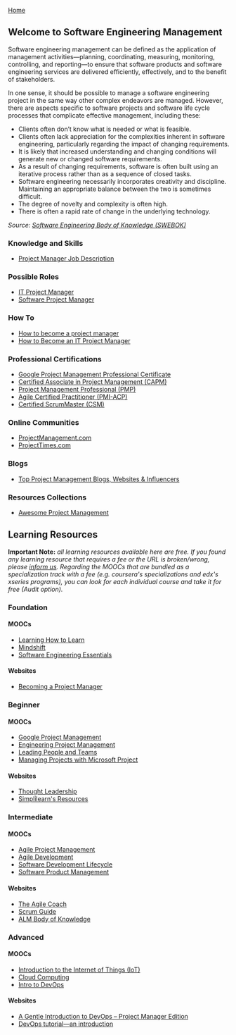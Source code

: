 [Home](index.md)
## Welcome to Software Engineering Management

Software engineering management can be defined as the application of management activities—planning, coordinating, measuring, monitoring, controlling, and reporting—to ensure that software products and software engineering services are delivered efficiently, effectively, and to the benefit of stakeholders.

In one sense, it should be possible to manage a software engineering project in the same way other complex endeavors are managed. However, there are aspects specific to software projects and software life cycle processes that complicate effective management, including these:
- Clients often don’t know what is needed or what is feasible.
- Clients often lack appreciation for the complexities inherent in software engineering, particularly regarding the impact of changing requirements.
- It is likely that increased understanding and changing conditions will generate new or changed software requirements.
- As a result of changing requirements, software is often built using an iterative process rather than as a sequence of closed tasks.
- Software engineering necessarily incorporates creativity and discipline. Maintaining an appropriate balance between the two is sometimes difficult.
- The degree of novelty and complexity is often high.
- There is often a rapid rate of change in the underlying technology.

*Source: [Software Engineering Body of Knowledge (SWEBOK)](https://www.computer.org/education/bodies-of-knowledge/software-engineering)*

### Knowledge and Skills

- [Project Manager Job Description](https://business.linkedin.com/talent-solutions/job-descriptions/project-manager#)

### Possible Roles

- [IT Project Manager](https://www.wrike.com/project-management-guide/faq/what-is-an-it-project-manager/)
- [Software Project Manager](https://project-management.com/project-manager-roles-responsibilities-software-projects/)

### How To

- [How to become a project manager](https://www.teamwork.com/project-management-guide/how-to-become-a-project-manager/)
- [How to Become an IT Project Manager](https://www.projectmanager.com/training/become-it-project-manager)

### Professional Certifications

- [Google Project Management Professional Certificate](https://www.coursera.org/professional-certificates/google-project-management)
- [Certified Associate in Project Management (CAPM)](https://www.pmi.org/certifications/types/certified-associate-capm)
- [Project Management Professional (PMP)](https://www.pmi.org/certifications/types/project-management-pmp)
- [Agile Certified Practitioner (PMI-ACP)](https://www.pmi.org/certifications/types/agile-acp)
- [Certified ScrumMaster (CSM)](https://www.scrumalliance.org/get-certified/scrum-master-track/certified-scrummaster)

### Online Communities

- [ProjectManagement.com](https://www.projectmanagement.com/)
- [ProjectTimes.com](https://www.projecttimes.com/)

### Blogs

- [Top Project Management Blogs, Websites & Influencers](https://blog.feedspot.com/project_management_blog/)

### Resources Collections

- [Awesome Project Management](https://github.com/shahedbd/awesome-project-management)

## Learning Resources

**Important Note:** *all learning resources available here are free. If you found any learning resource that requires a fee or the URL is broken/wrong, please [inform us](https://github.com/ayshahrah/seg/issues). Regarding the MOOCs that are bundled as a specialization track with a fee (e.g. coursera's specializations and edx's xseries programs), you can look for each individual course and take it for free (Audit option).*

### Foundation

#### MOOCs

- [Learning How to Learn](https://www.coursera.org/learn/learning-how-to-learn)
- [Mindshift](https://www.coursera.org/learn/mindshift)
- [Software Engineering Essentials](https://www.edx.org/course/software-engineering-essentials)

#### Websites

- [Becoming a Project Manager](https://www.paymoapp.com/blog/the-complete-project-manager-guide/)

### Beginner

#### MOOCs

- [Google Project Management](https://www.coursera.org/professional-certificates/google-project-management)
- [Engineering Project Management](https://www.coursera.org/specializations/engineering-project-management)
- [Leading People and Teams](https://www.coursera.org/specializations/leading-teams)
- [Managing Projects with Microsoft Project](https://www.edx.org/course/managing-projects-microsoft-project-microsoft-cld213x-0)

#### Websites

- [Thought Leadership](https://www.pmi.org/learning/thought-leadership)
- [Simplilearn's Resources](https://www.simplilearn.com/resources/project-management)

### Intermediate

#### MOOCs

- [Agile Project Management](https://www.edx.org/professional-certificate/umd-usmx-agile-project-management)
- [Agile Development](https://www.coursera.org/specializations/agile-development)
- [Software Development Lifecycle](https://www.coursera.org/specializations/software-development-lifecycle)
- [Software Product Management](https://www.coursera.org/specializations/product-management)

#### Websites

- [The Agile Coach](https://www.atlassian.com/agile)
- [Scrum Guide](http://www.scrumguides.org/)
- [ALM Body of Knowledge](http://www.almbok.com/start)

### Advanced

#### MOOCs

- [Introduction to the Internet of Things (IoT)](https://www.edx.org/course/introduction-to-the-internet-of-things-iot-1)
- [Cloud Computing](https://www.coursera.org/specializations/cloud-computing)
- [Intro to DevOps](https://www.udacity.com/course/intro-to-devops--ud611)

#### Websites

- [A Gentle Introduction to DevOps – Project Manager Edition](https://www.agilealliance.org/resources/sessions/a-gentle-introduction-to-devops-project-manager-edition/)
- [DevOps tutorial—an introduction](https://azure.microsoft.com/en-us/overview/devops-tutorial/)
